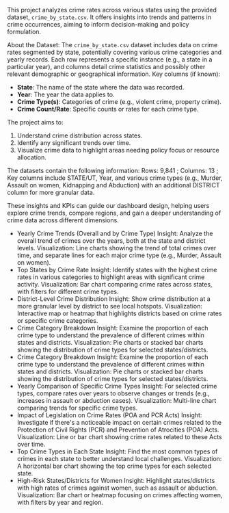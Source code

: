This project analyzes crime rates across various states using the provided dataset, `crime_by_state.csv`. 
It offers insights into trends and patterns in crime occurrences, aiming to inform decision-making and policy formulation.

About the Dataset:
The `crime_by_state.csv` dataset includes data on crime rates segmented by state, potentially covering various crime categories and yearly records. Each row represents a specific instance (e.g., a state in a particular year), and columns detail crime statistics and possibly other relevant demographic or geographical information.
Key columns (if known):
- **State**: The name of the state where the data was recorded.
- **Year**: The year the data applies to.
- **Crime Type(s)**: Categories of crime (e.g., violent crime, property crime).
- **Crime Count/Rate**: Specific counts or rates for each crime type.

The project aims to:
1. Understand crime distribution across states.
2. Identify any significant trends over time.
3. Visualize crime data to highlight areas needing policy focus or resource allocation.
   
The datasets contain the following information:
Rows: 9,841 ; 
Columns: 13 ; 
Key columns include STATE/UT, Year, and various crime types (e.g., Murder, Assault on women, Kidnapping and Abduction) with an additional DISTRICT column for more granular data.

These insights and KPIs can guide our dashboard design, helping users explore crime trends, compare regions, and gain a deeper understanding of crime data across different dimensions.

* Yearly Crime Trends (Overall and by Crime Type)
     Insight: Analyze the overall trend of crimes over the years, both at the state and district levels.
     Visualization: Line charts showing the trend of total crimes over time, and separate lines for each major crime type (e.g., Murder, Assault on women).
* Top States by Crime Rate
     Insight: Identify states with the highest crime rates in various categories to highlight areas with significant crime activity.
     Visualization: Bar chart comparing crime rates across states, with filters for different crime types.
* District-Level Crime Distribution
     Insight: Show crime distribution at a more granular level by district to see local hotspots.
     Visualization: Interactive map or heatmap that highlights districts based on crime rates or specific crime categories.
* Crime Category Breakdown
     Insight: Examine the proportion of each crime type to understand the prevalence of different crimes within states and districts.
     Visualization: Pie charts or stacked bar charts showing the distribution of crime types for selected states/districts.
* Crime Category Breakdown
     Insight: Examine the proportion of each crime type to understand the prevalence of different crimes within states and districts.
     Visualization: Pie charts or stacked bar charts showing the distribution of crime types for selected states/districts.
* Yearly Comparison of Specific Crime Types
     Insight: For selected crime types, compare rates over years to observe changes or trends (e.g., increases in assault or abduction cases).
     Visualization: Multi-line chart comparing trends for specific crime types.
* Impact of Legislation on Crime Rates (POA and PCR Acts)
     Insight: Investigate if there's a noticeable impact on certain crimes related to the Protection of Civil Rights (PCR) and Prevention of Atrocities (POA) Acts.
     Visualization: Line or bar chart showing crime rates related to these Acts over time.
* Top Crime Types in Each State
     Insight: Find the most common types of crimes in each state to better understand local challenges.
     Visualization: A horizontal bar chart showing the top crime types for each selected state.
* High-Risk States/Districts for Women
     Insight: Highlight states/districts with high rates of crimes against women, such as assault or abduction.
     Visualization: Bar chart or heatmap focusing on crimes affecting women, with filters by year and region.  
